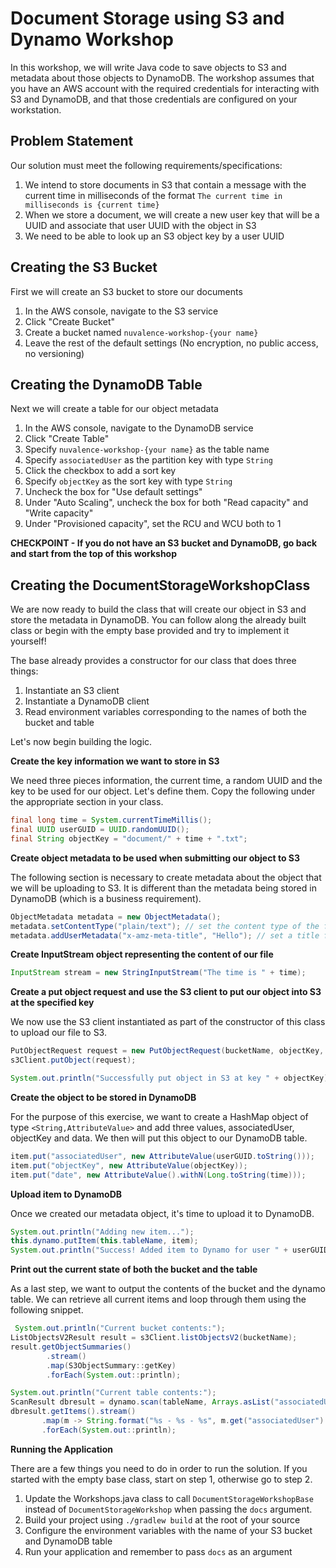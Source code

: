 # Document Storage using S3 and Dynamo Workshop
In this workshop, we will write Java code to save objects to S3 and metadata about 
those objects to DynamoDB. The workshop assumes that you have an AWS account with
the required credentials for interacting with S3 and DynamoDB, and that those 
credentials are configured on your workstation.

## Problem Statement
Our solution must meet the following requirements/specifications:
1. We intend to store documents in S3 that contain a message with the current time
in milliseconds of the format `The current time in milliseconds is {current time}`
2. When we store a document, we will create a new user key that will be a UUID and 
associate that user UUID with the object in S3
3. We need to be able to look up an S3 object key by a user UUID

## Creating the S3 Bucket
First we will create an S3 bucket to store our documents
1. In the AWS console, navigate to the S3 service
2. Click "Create Bucket"
3. Create a bucket named `nuvalence-workshop-{your name}`
4. Leave the rest of the default settings (No encryption, no public access, no versioning)

## Creating the DynamoDB Table
Next we will create a table for our object metadata
1. In the AWS console, navigate to the DynamoDB service
2. Click "Create Table"
3. Specify `nuvalence-workshop-{your name}` as the table name
4. Specify `associatedUser` as the partition key with type `String`
5. Click the checkbox to add a sort key
6. Specify `objectKey` as the sort key with type `String`
7. Uncheck the box for "Use default settings"
8. Under "Auto Scaling", uncheck the box for both "Read capacity" and "Write capacity"
9. Under "Provisioned capacity", set the RCU and WCU both to 1

__CHECKPOINT - If you do not have an S3 bucket and DynamoDB, go back and start from the top of this workshop__

## Creating the DocumentStorageWorkshopClass
We are now ready to build the class that will create our object in S3 and store the metadata in DynamoDB.
You can follow along the already built class or begin with the empty base provided and try to implement it yourself!

The base already provides a constructor for our class that does three things:
1. Instantiate an S3 client
2. Instantiate a DynamoDB client
3. Read environment variables corresponding to the names of both the bucket and table

Let's now begin building the logic. 

**Create the key information we want to store in S3**

We need three pieces information, the current time, a random UUID and the key to be used for our object. Let's define them. 
Copy the following under the appropriate section in your class.
```java
final long time = System.currentTimeMillis(); 
final UUID userGUID = UUID.randomUUID(); 
final String objectKey = "document/" + time + ".txt";
```

**Create object metadata to be used when submitting our object to S3**

The following section is necessary to create metadata about the object that we will be uploading to S3. It is different than the metadata being stored in DynamoDB (which is a business requirement).

```java
ObjectMetadata metadata = new ObjectMetadata();
metadata.setContentType("plain/text"); // set the content type of the file to be uploaded
metadata.addUserMetadata("x-amz-meta-title", "Hello"); // set a title for the file
``` 

**Create InputStream object representing the content of our file**

```java
InputStream stream = new StringInputStream("The time is " + time);
```

**Create a put object request and use the S3 client to put our object into S3 at the specified key**

We now use the S3 client instantiated as part of the constructor of this class to upload our file to S3. 

```java
PutObjectRequest request = new PutObjectRequest(bucketName, objectKey, stream, metadata);
s3Client.putObject(request);

System.out.println("Successfully put object in S3 at key " + objectKey);
```

**Create the object to be stored in DynamoDB**

For the purpose of this exercise, we want to create a HashMap object of type `<String,AttributeValue>` and add three values, associatedUser, objectKey and data. We then will put this object to our DynamoDB table. 

```java
item.put("associatedUser", new AttributeValue(userGUID.toString()));
item.put("objectKey", new AttributeValue(objectKey));
item.put("date", new AttributeValue().withN(Long.toString(time)));
```

**Upload item to DynamoDB**

Once we created our metadata object, it's time to upload it to DynamoDB.

```java
System.out.println("Adding new item...");
this.dynamo.putItem(this.tableName, item);
System.out.println("Success! Added item to Dynamo for user " + userGUID + " and object key " + objectKey);
```

**Print out the current state of both the bucket and the table**

As a last step, we want to output the contents of the bucket and the dynamo table. We can retrieve all current items and loop through them using the following snippet. 

```java
 System.out.println("Current bucket contents:");
ListObjectsV2Result result = s3Client.listObjectsV2(bucketName);
result.getObjectSummaries()
        .stream()
        .map(S3ObjectSummary::getKey)
        .forEach(System.out::println);

System.out.println("Current table contents:");
ScanResult dbresult = dynamo.scan(tableName, Arrays.asList("associatedUser", "objectKey", "date"));
dbresult.getItems().stream()
       .map(m -> String.format("%s - %s - %s", m.get("associatedUser").getS(), m.get("objectKey").getS(), m.get("date").getN()))
       .forEach(System.out::println);
```

**Running the Application**

There are a few things you need to do in order to run the solution. If you started with the empty base class, start on step 1, otherwise go to step 2.

1. Update the Workshops.java class to call `DocumentStorageWorkshopBase` instead of `DocumentStorageWorkshop` when passing the `docs` argument.
2. Build your project using `./gradlew build` at the root of your source
3. Configure the environment variables with the name of your S3 bucket and DynamoDB table
4. Run your application and remember to pass `docs` as an argument